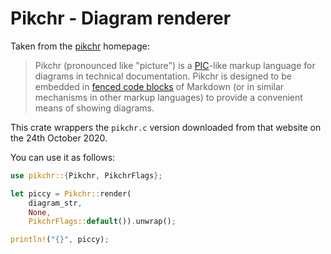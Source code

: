 Pikchr - Diagram renderer
=========================

Taken from the [pikchr](https://pikchr.org/home/doc/trunk/homepage.md) homepage:

> Pikchr (pronounced like "picture") is a [PIC][1]-like markup
> language for diagrams in technical documentation.  Pikchr is
> designed to be embedded in [fenced code blocks][2] of
> Markdown (or in similar mechanisms in other markup languages)
> to provide a convenient means of showing diagrams.
> 
> [1]: https://en.wikipedia.org/wiki/Pic_language
> [2]: https://spec.commonmark.org/0.29/#fenced-code-blocks

This crate wrappers the `pikchr.c` version downloaded from that website
on the 24th October 2020.

You can use it as follows:

```rust
use pikchr::{Pikchr, PikchrFlags};

let piccy = Pikchr::render(
    diagram_str,
    None,
    PikchrFlags::default()).unwrap();

println!("{}", piccy);
```

